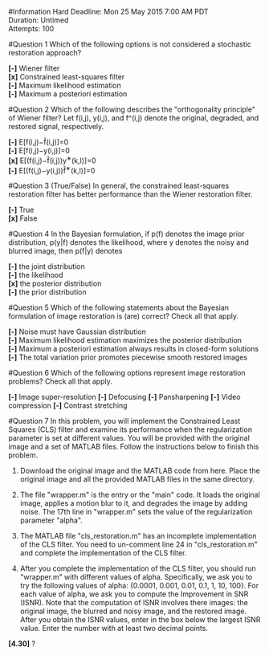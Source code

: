 #Information
Hard Deadline: 	Mon 25 May 2015 7:00 AM PDT  
Duration: Untimed  
Attempts: 100  

#Question 1
Which of the following options is not considered a stochastic restoration approach?

**[-]** Wiener filter  
**[x]** Constrained least-squares filter  
**[-]** Maximum likelihood estimation  
**[-]** Maximum a posteriori estimation  

#Question 2
Which of the following describes the "orthogonality principle" of Wiener filter? Let f(i,j), y(i,j), and f^(i,j) denote the original, degraded, and restored signal, respectively.

**[-]** E[f(i,j)−f&#770;(i,j)]=0  
**[-]** E[f(i,j)−y(i,j)]=0  
**[x]** E[(f(i,j)−f&#770;(i,j))y<sup>∗</sup>(k,l)]=0   
**[-]** E[(f(i,j)−y(i,j))f&#770;<sup>∗</sup>(k,l)]=0    


#Question 3
(True/False) In general, the constrained least-squares restoration filter has better performance than the Wiener restoration filter.

**[-]** True  
**[x]** False  


#Question 4
In the Bayesian formulation, if p(f) denotes the image prior distribution, p(y|f) denotes the likelihood, where y denotes the noisy and blurred image, then p(f|y) denotes

**[-]** the joint distribution  
**[-]** the likelihood  
**[x]** the posterior distribution  
**[-]** the prior distribution  


#Question 5
Which of the following statements about the Bayesian formulation of image restoration is (are) correct? Check all that apply.

**[-]** Noise must have Gaussian distribution  
**[-]** Maximum likelihood estimation maximizes the posterior distribution  
**[-]** Maximum a posteriori estimation always results in closed-form solutions  
**[-]** The total variation prior promotes piecewise smooth restored images  


#Question 6
Which of the following options represent image restoration problems? Check all that apply.

**[-]** Image super-resolution
**[-]** Defocusing
**[-]** Pansharpening
**[-]** Video compression
**[-]** Contrast stretching


#Question 7
In this problem, you will implement the Constrained Least Squares (CLS) filter and examine its performance when the regularization parameter is set at different values. You will be provided with the original image and a set of MATLAB files. Follow the instructions below to finish this problem.

1. Download the original image and the MATLAB code from here. Place the original image and all the provided MATLAB files in the same directory.

2. The file "wrapper.m" is the entry or the "main" code. It loads the original image, applies a motion blur to it, and degrades the image by adding noise. The 17th line in "wrapper.m" sets the value of the regularization parameter "alpha".

3. The MATLAB file "cls_restoration.m" has an incomplete implementation of the CLS filter. You need to un-comment line 24 in "cls_restoration.m" and complete the implementation of the CLS filter.

4. After you complete the implementation of the CLS filter, you should run "wrapper.m" with different values of alpha. Specifically, we ask you to try the following values of alpha: {0.0001, 0.001, 0.01, 0.1, 1, 10, 100}. For each value of alpha, we ask you to compute the Improvement in SNR (ISNR). Note that the computation of ISNR involves there images: the original image, the blurred and noisy image, and the restored image. After you obtain the ISNR values, enter in the box below the largest ISNR value. Enter the number with at least two decimal points.

**[4.30]** ?
